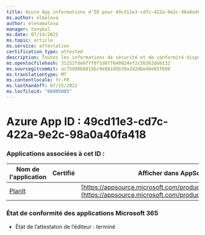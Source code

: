 ```yaml
---
title: Azure App informations d’ID pour 49cd11e3-cd7c-422a-9e2c-98a0a40fa418
ms.author: elmalova
author: elenamalova
manager: tonybal
ms.date: 07/14/2022
ms.topic: article
ms.service: attestation
certification_type: attested
description: Toutes les informations de sécurité et de conformité disponibles pour 49cd11e3-cd7c-422a-9e2c-98a0a40fa418.
ms.openlocfilehash: 31151fde6fff0f1d8ff648024ef2c5b362deb132
ms.sourcegitcommit: ac75dd8bb815bc9e8b1d5b39a2d2dbe46e65f680
ms.translationtype: MT
ms.contentlocale: fr-FR
ms.lasthandoff: 07/15/2022
ms.locfileid: "66805085"
---
```

# <a name="azure-app-id-49cd11e3-cd7c-422a-9e2c-98a0a40fa418"></a>Azure App ID : 49cd11e3-cd7c-422a-9e2c-98a0a40fa418


### <a name="apps-associated-with-this-id"></a>Applications associées à cet ID :
| **Nom de l'application** | **Certifié** | **Afficher dans AppSource** |
|--------------|---------------|-----------------------|
| [PlanIt](../forward/WA200004211.md) |  | [https://appsource.microsoft.com/product/office/WA200004211](https://appsource.microsoft.com/product/office/WA200004211) |

### <a name="microsoft-365-app-compliance-status"></a>État de conformité des applications Microsoft 365
- État de l’attestaton de l’éditeur : terminé
